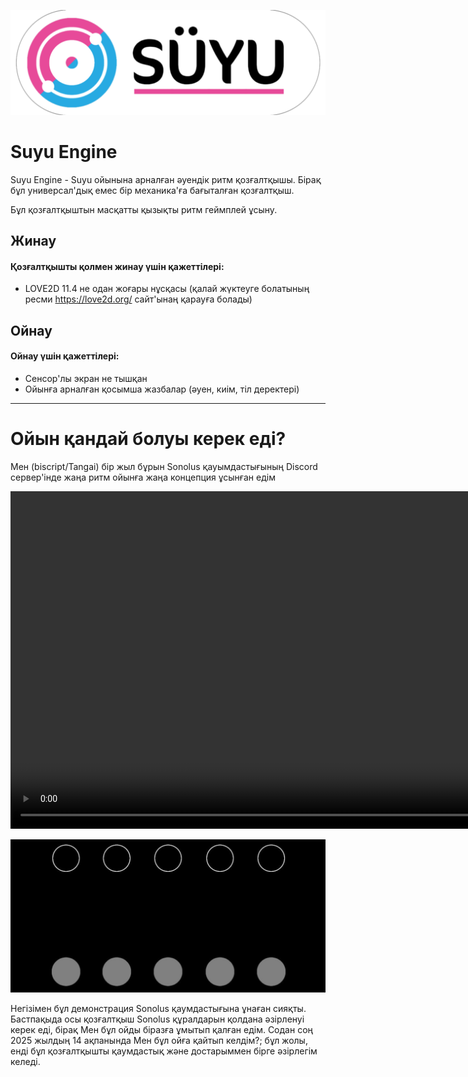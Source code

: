 ![logo](/res/images/logos/logo3.png)

# Suyu Engine
Suyu Engine - Suyu ойынына арналған әуендік ритм қозғалтқышы. Бірақ бұл универсал'дық емес бір механика'ға бағыталған қозғалтқыш.

Бұл қозғалтқыштын масқатты қызықты ритм геймплей ұсыну.

## Жинау
#### Қозғалтқышты қолмен жинау үшін қажеттілері:
- LOVE2D 11.4 не одан жоғары нұсқасы (қалай жүктеуге болатының ресми https://love2d.org/ сайт'ынаң қарауға болады)

## Ойнау
#### Ойнау үшін қажеттілері:
- Сенсор'лы экран не тышқан
- Ойынға арналған қосымша жазбалар (әуен, киім, тіл деректері)

---

# Ойын қандай болуы керек еді?
Мен (biscript/Tangai) бір жыл бұрын Sonolus қауымдастығының Discord сервер'інде жаңа ритм ойынға жаңа концепция ұсынған едім

<video width="1080" controls>
  <source src="docs/res/videos/demonstration1.mp4" type="video/mp4">
  (Видео осы Markdown нұсқасында қолжетімсіз болса, видео'ны 'docs/res/videos/demonstration1.mp3' орналасуы бойынша қарап көріңіз.)
</video>

![demonstration](/docs/res/images/demonstration1.jpg)

Негізімен бұл демонстрация Sonolus қаумдастығына ұнаған сияқты.
Бастпақыда осы қозғалтқыш Sonolus құралдарын қолдана әзірленуі керек еді, бірақ Мен бұл ойды біразға ұмытып қалған едім. Содан соң 2025 жылдың 14 ақпанында Мен бұл ойға қайтып келдім?; бұл жолы, енді бұл қозғалтқышты қаумдастық және достарыммен бірге әзірлегім келеді.